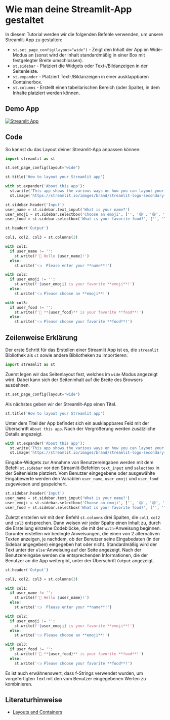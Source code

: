 # Wie man deine Streamlit-App gestaltet

In diesem Tutorial werden wir die folgenden Befehle verwenden, um unsere Streamlit-App zu gestalten:
- `st.set_page_config(layout="wide")` - Zeigt den Inhalt der App im Wide-Modus an (sonst wird der Inhalt standardmäßig in einer Box mit festgelegter Breite umschlossen).
- `st.sidebar` - Platziert die Widgets oder Text-/Bildanzeigen in der Seitenleiste.
- `st.expander` - Platziert Text-/Bildanzeigen in einer ausklappbaren Containerbox.
- `st.columns` - Erstellt einen tabellarischen Bereich (oder Spalte), in dem Inhalte platziert werden können.

## Demo App

[![Streamlit App](https://static.streamlit.io/badges/streamlit_badge_black_white.svg)](https://share.streamlit.io/dataprofessor/streamlit-layout/)

## Code
So kannst du das Layout deiner Streamlit-App anpassen können:
```python
import streamlit as st

st.set_page_config(layout="wide")

st.title('How to layout your Streamlit app')

with st.expander('About this app'):
  st.write('This app shows the various ways on how you can layout your Streamlit app.')
  st.image('https://streamlit.io/images/brand/streamlit-logo-secondary-colormark-darktext.png', width=250)

st.sidebar.header('Input')
user_name = st.sidebar.text_input('What is your name?')
user_emoji = st.sidebar.selectbox('Choose an emoji', ['', '😄', '😆', '😊', '😍', '😴', '😕', '😱'])
user_food = st.sidebar.selectbox('What is your favorite food?', ['', 'Tom Yum Kung', 'Burrito', 'Lasagna', 'Hamburger', 'Pizza'])

st.header('Output')

col1, col2, col3 = st.columns(3)

with col1:
  if user_name != '':
    st.write(f'👋 Hello {user_name}!')
  else:
    st.write('👈  Please enter your **name**!')

with col2:
  if user_emoji != '':
    st.write(f'{user_emoji} is your favorite **emoji**!')
  else:
    st.write('👈 Please choose an **emoji**!')

with col3:
  if user_food != '':
    st.write(f'🍴 **{user_food}** is your favorite **food**!')
  else:
    st.write('👈 Please choose your favorite **food**!')
```

## Zeilenweise Erklärung
Der erste Schritt für das Erstellen einer Streamlit App ist es, die `streamlit` Bibliothek als `st` sowie andere Bibliotheken zu importieren:
```python
import streamlit as st
```

Zuerst legen wir das Seitenlayout fest, welches im `wide` Modus angezeigt wird. Dabei kann sich der Seiteninhalt auf die Breite des Browsers ausdehnen.
```python
st.set_page_config(layout="wide")
```

Als nächstes geben wir der Streamlit-App einen Titel.
```python
st.title('How to layout your Streamlit app')
```

Unter dem Titel der App befindet sich ein ausklappbares Feld mit der Überschrift `About this app`. Nach der Vergrößerung werden zusätzliche Details angezeigt.

```python
with st.expander('About this app'):
  st.write('This app shows the various ways on how you can layout your Streamlit app.')
  st.image('https://streamlit.io/images/brand/streamlit-logo-secondary-colormark-darktext.png', width=250)
```

Eingabe-Widgets zur Annahme von Benutzereingaben werden mit dem Befehl `st.sidebar` vor den Streamlit-Befehlen `text_input` und `selectbox` in der Seitenleiste platziert. Vom Benutzer eingegebene oder ausgewählte Eingabewerte werden den Variablen `user_name`, `user_emoji` und `user_food` zugewiesen und gespeichert.

```python
st.sidebar.header('Input')
user_name = st.sidebar.text_input('What is your name?')
user_emoji = st.sidebar.selectbox('Choose an emoji', ['', '😄', '😆', '😊', '😍', '😴', '😕', '😱'])
user_food = st.sidebar.selectbox('What is your favorite food?', ['', 'Tom Yum Kung', 'Burrito', 'Lasagna', 'Hamburger', 'Pizza'])
```

Zuletzt erstellen wir mit dem Befehl `st.columns` drei Spalten, die `col1`, `col2` und `col3` entsprechen. Dann weisen wir jeder Spalte einen Inhalt zu, durch die Erstellung einzelne Codeblöcke, die mit der `with`-Anweisung beginnen. Darunter erstellen wir bedingte Anweisungen, die einen von 2 alternativen Texten anzeigen, je nachdem, ob der Benutzer seine Eingabedaten (in der Sidebar angegeben) eingegeben hat oder nicht. Standardmäßig wird der Text unter der `else`-Anweisung auf der Seite angezeigt. Nach der Benutzereingabe werden die entsprechenden Informationen, die der Benutzer an die App weitergibt, unter der Überschrift `Output` angezeigt.

```python
st.header('Output')

col1, col2, col3 = st.columns(3)

with col1:
  if user_name != '':
    st.write(f'👋 Hello {user_name}!')
  else:
    st.write('👈  Please enter your **name**!')

with col2:
  if user_emoji != '':
    st.write(f'{user_emoji} is your favorite **emoji**!')
  else:
    st.write('👈 Please choose an **emoji**!')

with col3:
  if user_food != '':
    st.write(f'🍴 **{user_food}** is your favorite **food**!')
  else:
    st.write('👈 Please choose your favorite **food**!')
```
Es ist auch erwähnenswert, dass f-Strings verwendet wurden, um vorgefertigten Text mit den vom Benutzer eingegebenen Werten zu kombinieren.


## Literaturhinweise
- [Layouts and Containers](https://docs.streamlit.io/library/api-reference/layout)
